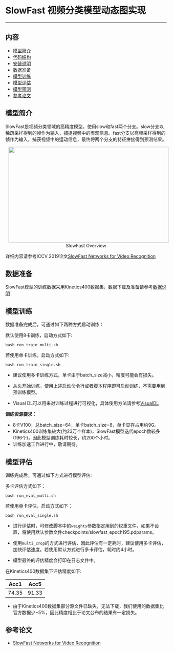 # SlowFast 视频分类模型动态图实现

---
## 内容

- [模型简介](#模型简介)
- [代码结构](#代码结构)
- [安装说明](#安装说明)
- [数据准备](#数据准备)
- [模型训练](#模型训练)
- [模型评估](#模型评估)
- [模型预测](#模型预测)
- [参考论文](#参考论文)


## 模型简介

SlowFast是视频分类领域的高精度模型，使用slow和fast两个分支。slow分支以稀疏采样得到的帧作为输入，捕捉视频中的表观信息。fast分支以高频采样得到的帧作为输入，捕获视频中的运动信息，最终将两个分支的特征拼接得到预测结果。

<p align="center">
<img src="./SLOWFAST.png" height=300 width=500 hspace='10'/> <br />
SlowFast Overview
</p>

详细内容请参考ICCV 2019论文[SlowFast Networks for Video Recognition](https://arxiv.org/abs/1812.03982)


## 数据准备

SlowFast模型的训练数据采用Kinetics400数据集，数据下载及准备请参考[数据说明](../PaddleCV/video/data/dataset/README.md)


## 模型训练

数据准备完成后，可通过如下两种方式启动训练：

默认使用8卡训练，启动方式如下:

    bash run_train_multi.sh

若使用单卡训练，启动方式如下:

    bash run_train_single.sh

- 建议使用多卡训练方式，单卡由于batch\_size减小，精度可能会有损失。

- 从头开始训练，使用上述启动命令行或者脚本程序即可启动训练，不需要用到预训练模型。

- Visual DL可以用来对训练过程进行可视化，具体使用方法请参考[VisualDL](https://github.com/PaddlePaddle/VisualDL)

**训练资源要求：**

*  8卡V100，总batch\_size=64，单卡batch\_size=8，单卡显存占用约9G。
*  Kinetics400训练集较大(约23万个样本)，SlowFast模型迭代epoch数较多(196个)，因此模型训练耗时较长，约200个小时。
*  训练加速工作进行中，敬请期待。


## 模型评估

训练完成后，可通过如下方式进行模型评估:

多卡评估方式如下：

    bash run_eval_multi.sh

若使用单卡评估，启动方式如下：

    bash run_eval_single.sh

- 进行评估时，可修改脚本中的`weights`参数指定用到的权重文件，如果不设置，将使用默认参数文件checkpoints/slowfast_epoch195.pdparams。

- 使用```multi_crop```的方式进行评估，因此评估有一定耗时，建议使用多卡评估，加快评估速度。若使用默认方式进行多卡评估，耗时约4小时。

- 模型最终的评估精度会打印在日志文件中。


在Kinetics400数据集下评估精度如下:

| Acc1 | Acc5 |
| :---: | :---: |
| 74.35 | 91.33 |

- 由于Kinetics400数据集部分源文件已缺失，无法下载，我们使用的数据集比官方数据少~5%，因此精度相比于论文公布的结果有一定损失。


## 参考论文

- [SlowFast Networks for Video Recognition](https://arxiv.org/abs/1812.03982)
